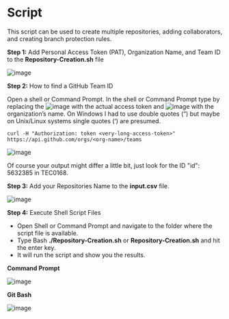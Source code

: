# Script

 This script can be used to create multiple repositories, adding collaborators, and creating branch protection rules.
 
**Step 1:** Add Personal Access Token (PAT), Organization Name, and Team ID to the **Repository-Creation.sh** file

  ![image](https://user-images.githubusercontent.com/78465059/152372620-14e51c3c-35d8-457c-a5c7-e09e41ed43e6.png)
  
**Step 2:** How to find a GitHub Team ID
    
Open a shell or Command Prompt. In the shell or Command Prompt type by replacing the ![image](https://user-images.githubusercontent.com/78465059/152374108-f84f985e-85a3-4a3a-b331-94101a1b0a6f.png)
 with the actual access token and ![image](https://user-images.githubusercontent.com/78465059/152374175-552ddf38-6948-47f0-83e4-42acae371e26.png)
 with the organization’s name. On Windows I had to use double quotes (“) but maybe on Unix/Linux systems single quotes (‘) are presumed.
 
 `curl -H "Authorization: token <very-long-access-token>" https://api.github.com/orgs/<org-name>/teams`
 
 ![image](https://user-images.githubusercontent.com/78465059/152469115-ba85769c-9f16-41db-8275-d0230cbed715.png)

 Of course your output might differ a little bit, just look for the ID "id":  5632385 in TEC0168.

**Step 3:** Add your Repositories Name to the **input.csv** file.

 ![image](https://user-images.githubusercontent.com/78465059/152372827-37a95c23-910f-47fa-b243-aff02829e735.png)
 
 
 **Step 4:** Execute Shell Script Files
 
  - Open Shell or Command Prompt and navigate to the folder where the script file is available.
  - Type Bash **./Repository-Creation.sh**  or **Repository-Creation.sh** and hit the enter key.
  - It will run the script and show you the results.

**Command Prompt**

![image](https://user-images.githubusercontent.com/78465059/152468576-bec3f1e6-4900-46cf-9ad0-b7cf9e338279.png)

**Git Bash**

![image](https://user-images.githubusercontent.com/78465059/152468535-1f795b46-ed94-40fe-a085-fe922539fae9.png)


